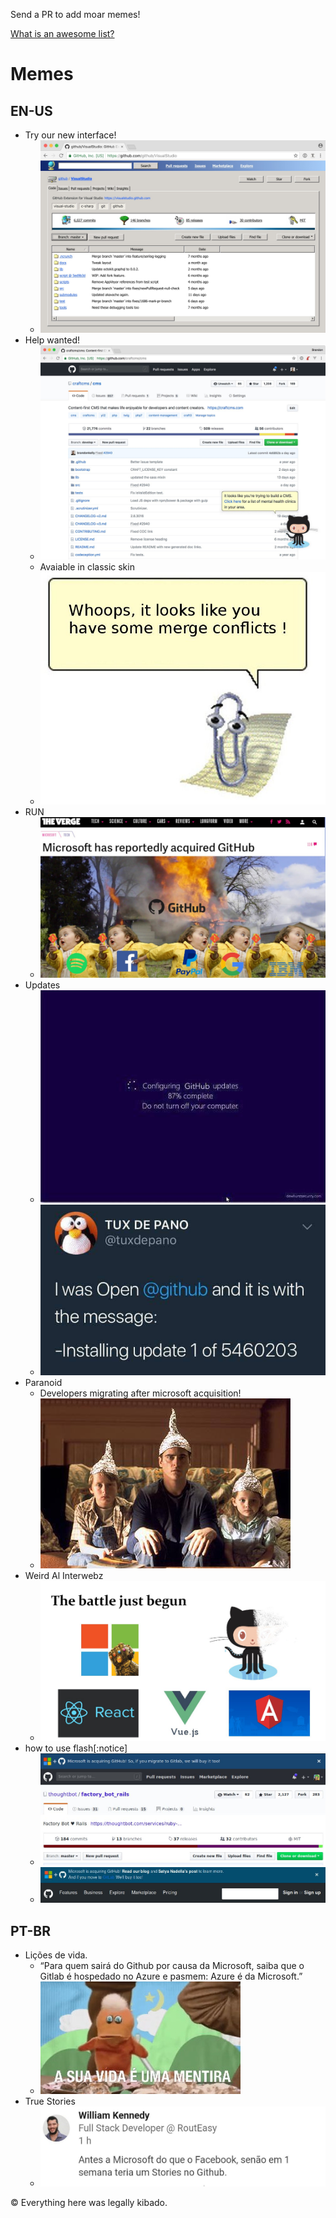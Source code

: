 Send a PR to add moar memes!

[What is an awesome list?](https://github.com/sindresorhus/awesome/blob/master/awesome.md)
# Memes
## EN-US
- Try our new interface!
  - ![new interface](images/brand_new_interface.jpg)
- Help wanted!
  - ![mother little helper](images/octohelp.jpg)
  - Avaiable in classic skin
  - ![Classic helper](images/classic_helper.jpg)
- RUN
  - ![run](images/run.jpg)
- Updates
  - ![Update](images/updates.jpg)
  - ![Update](images/updates2.jpg)
- Paranoid
  - Developers migrating after microsoft acquisition!
  - ![Developers reading microsoft news](images/nice_hat_pal.jpg)
- Weird Al Interwebz
  - ![Microsoft vs Avengers](images/next_avengers.jpg)
- how to use flash[:notice]
  - ![flash_notice](images/flash_notice.jpg)
  - ![flash_notice](images/flash_notice2.jpg)
## PT-BR
- Lições de vida.
  - “Para quem sairá do Github por causa da Microsoft, saiba que o Gitlab é hospedado no Azure e pasmem: Azure é da Microsoft.” 
  - ![A sua vida é uma mentira!](images/snapshot.jpg)
- True Stories
  -  ![first meme](images/true_story1.jpg)


© Everything here was legally kibado.
